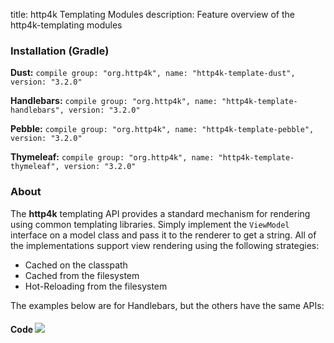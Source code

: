 title: http4k Templating Modules
description: Feature overview of the http4k-templating modules

### Installation (Gradle)
**Dust:** ```compile group: "org.http4k", name: "http4k-template-dust", version: "3.2.0"```

**Handlebars:** ```compile group: "org.http4k", name: "http4k-template-handlebars", version: "3.2.0"```

**Pebble:** ```compile group: "org.http4k", name: "http4k-template-pebble", version: "3.2.0"```

**Thymeleaf:** ```compile group: "org.http4k", name: "http4k-template-thymeleaf", version: "3.2.0"```

### About
The **http4k** templating API provides a standard mechanism for rendering using common templating libraries. Simply implement the `ViewModel` interface on a model class and pass it to the renderer to get a string. All of the implementations support view rendering using the following strategies:

* Cached on the classpath
* Cached from the filesystem
* Hot-Reloading from the filesystem

The examples below are for Handlebars, but the others have the same APIs:

#### Code  [<img class="octocat" src="/img/octocat-32.png"/>](https://github.com/http4k/http4k/blob/master/src/docs/guide/modules/templating/example.kt)

 <script src="https://gist-it.appspot.com/https://github.com/http4k/http4k/blob/master/src/docs/guide/modules/templating/example.kt"></script>
